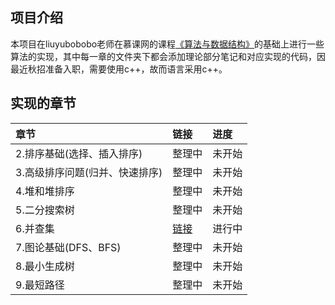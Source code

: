 ## 项目介绍
本项目在liuyubobobo老师在慕课网的课程[《算法与数据结构》](https://coding.imooc.com/class/chapter/71.html#Anchor)的基础上进行一些算法的实现，其中每一章的文件夹下都会添加理论部分笔记和对应实现的代码，因最近秋招准备入职，需要使用c++，故而语言采用c++。

## 实现的章节

| 章节      |     链接 |进度|
| :-------- | :--------|:--------|
| 2.排序基础(选择、插入排序)     |   整理中 |未开始|
| 3.高级排序问题(归并、快速排序)    |   整理中 |未开始|
| 4.堆和堆排序     |   整理中 |未开始|
| 5.二分搜索树     |  整理中 |未开始|
| 6.并查集     |   [链接](https://github.com/jawhiow/algorithm-cpp/tree/master/UnionFind) |进行中|
| 7.图论基础(DFS、BFS)    |   整理中 |未开始|
| 8.最小生成树     |   整理中 |未开始|
| 9.最短路径     |   整理中 |未开始|